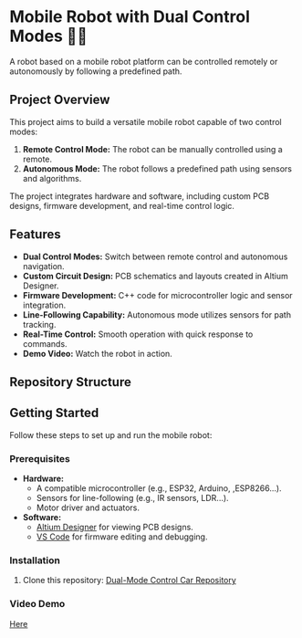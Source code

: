 # Mobile Robot with Dual Control Modes 🤖🚗

A robot based on a mobile robot platform can be controlled remotely or autonomously by following a predefined path.

## Project Overview
This project aims to build a versatile mobile robot capable of two control modes:
1. **Remote Control Mode:** The robot can be manually controlled using a remote.
2. **Autonomous Mode:** The robot follows a predefined path using sensors and algorithms.

The project integrates hardware and software, including custom PCB designs, firmware development, and real-time control logic.

## Features
- **Dual Control Modes:** Switch between remote control and autonomous navigation.
- **Custom Circuit Design:** PCB schematics and layouts created in Altium Designer.
- **Firmware Development:** C++ code for microcontroller logic and sensor integration.
- **Line-Following Capability:** Autonomous mode utilizes sensors for path tracking.
- **Real-Time Control:** Smooth operation with quick response to commands.
- **Demo Video:** Watch the robot in action.

## Repository Structure

## Getting Started
Follow these steps to set up and run the mobile robot:

### Prerequisites
- **Hardware:**
  - A compatible microcontroller (e.g., ESP32, Arduino, ,ESP8266...).
  - Sensors for line-following (e.g., IR sensors, LDR...).
  - Motor driver and actuators.
- **Software:**
  - [Altium Designer](https://www.altium.com/) for viewing PCB designs.
  - [VS Code](https://code.visualstudio.com/) for firmware editing and debugging.

### Installation
1. Clone this repository:
   [Dual-Mode Control Car Repository](https://github.com/nguyenbinh-shark/Dual-Mode_Control_Car)

### Video Demo
[Here](https://youtu.be/TzDKLDsIgCA)
